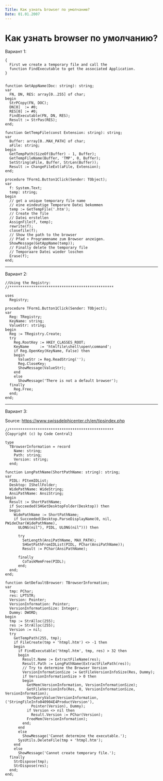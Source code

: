 ```yaml
---
Title: Как узнать browser по умолчанию?
Date: 01.01.2007
---
```



Как узнать browser по умолчанию?
================================

Вариант 1:

    { 
      First we create a temporary file and call the 
      function FindExecutable to get the associated Application. 
    } 
     
     
    function GetAppName(Doc: string): string; 
    var 
      FN, DN, RES: array[0..255] of char; 
    begin 
      StrPCopy(FN, DOC); 
      DN[0]  := #0; 
      RES[0] := #0; 
      FindExecutable(FN, DN, RES); 
      Result := StrPas(RES); 
    end; 
     
    function GetTempFile(const Extension: string): string; 
    var 
      Buffer: array[0..MAX_PATH] of char; 
      aFile: string; 
    begin 
      GetTempPath(SizeOf(Buffer) - 1, Buffer); 
      GetTempFileName(Buffer, 'TMP', 0, Buffer); 
      SetString(aFile, Buffer, StrLen(Buffer)); 
      Result := ChangeFileExt(aFile, Extension); 
    end; 
     
    procedure TForm1.Button1Click(Sender: TObject); 
    var 
      f: System.Text; 
      temp: string; 
    begin 
      // get a unique temporary file name 
      // eine eindeutige Temporare Datei bekommen 
      temp := GetTempFile('.htm'); 
      // Create the file 
      // Datei erstellen 
      AssignFile(f, temp); 
      rewrite(f); 
      closefile(f); 
      // Show the path to the browser 
      // Pfad + Programmname zum Browser anzeigen. 
      ShowMessage(GetAppName(temp)); 
      // Finally delete the temporary file 
      // Temporaare Datei wieder loschen 
      Erase(f); 
    end; 

------------------------------------------------------------------------

Вариант 2:

    //Using the Registry: 
    //************************************************ 
     
    uses 
      Registry; 
     
    procedure TForm1.Button1Click(Sender: TObject); 
    var 
      Reg: TRegistry; 
      KeyName: string; 
      ValueStr: string; 
    begin 
      Reg := TRegistry.Create; 
      try 
        Reg.RootKey := HKEY_CLASSES_ROOT; 
        KeyName     := 'htmlfile\shell\open\command'; 
        if Reg.OpenKey(KeyName, False) then 
        begin 
          ValueStr := Reg.ReadString(''); 
          Reg.CloseKey; 
          ShowMessage(ValueStr); 
        end 
        else 
          ShowMessage('There is nоt a default browser'); 
      finally 
        Reg.Free; 
      end; 
    end; 

------------------------------------------------------------------------

Вариант 3:

Source: <https://www.swissdelphicenter.ch/en/tipsindex.php>

    //************************************************ 
    {Copyright (c) by Code Central} 
     
    type 
      TBrowserInformation = record 
        Name: string; 
        Path: string; 
        Version: string; 
      end; 
     
    function LongPathName(ShortPathName: string): string; 
    var 
      PIDL: PItemIDList; 
      Desktop: IShellFolder; 
      WidePathName: WideString; 
      AnsiPathName: AnsiString; 
    begin 
      Result := ShortPathName; 
      if Succeeded(SHGetDesktopFolder(Desktop)) then 
      begin 
        WidePathName := ShortPathName; 
        if Succeeded(Desktop.ParseDisplayName(0, nil, PWideChar(WidePathName), 
          ULONG(nil^), PIDL, ULONG(nil^))) then 
     
          try 
            SetLength(AnsiPathName, MAX_PATH); 
            SHGetPathFromIDList(PIDL, PChar(AnsiPathName)); 
            Result := PChar(AnsiPathName); 
     
          finally 
            CoTaskMemFree(PIDL); 
          end; 
      end; 
    end; 
     
    function GetDefaultBrowser: TBrowserInformation; 
    var 
      tmp: PChar; 
      res: LPTSTR; 
      Version: Pointer; 
      VersionInformation: Pointer; 
      VersionInformationSize: Integer; 
      Dummy: DWORD; 
    begin 
      tmp := StrAlloc(255); 
      res := StrAlloc(255); 
      Version := nil; 
      try 
        GetTempPath(255, tmp); 
        if FileCreate(tmp + 'htmpl.htm') <> -1 then 
        begin 
          if FindExecutable('htmpl.htm', tmp, res) > 32 then 
          begin 
            Result.Name := ExtractFileName(res); 
            Result.Path := LongPathName(ExtractFilePath(res)); 
            // Try to determine the Browser Version 
            VersionInformationSize := GetFileVersionInfoSize(Res, Dummy); 
            if VersionInformationSize > 0 then 
            begin 
              GetMem(VersionInformation, VersionInformationSize); 
              GetFileVersionInfo(Res, 0, VersionInformationSize, VersionInformation); 
              VerQueryValue(VersionInformation, ('StringFileInfo040904E4ProductVersion'), 
                Pointer(Version), Dummy); 
              if Version <> nil then 
                Result.Version := PChar(Version); 
              FreeMem(VersionInformation); 
            end; 
          end 
          else 
            ShowMessage('Cannot determine the executable.'); 
          SysUtils.DeleteFile(tmp + 'htmpl.htm'); 
        end 
        else 
          ShowMessage('Cannot create temporary file.'); 
      finally 
        StrDispose(tmp); 
        StrDispose(res); 
      end; 
    end; 

